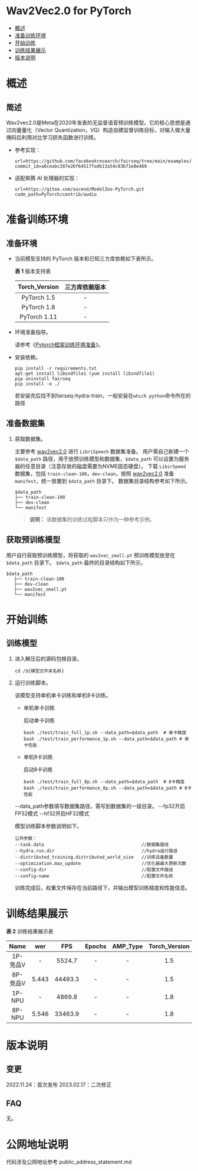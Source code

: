 # Wav2Vec2.0 for PyTorch

-   [概述](概述.md)
-   [准备训练环境](准备训练环境.md)
-   [开始训练](开始训练.md)
-   [训练结果展示](训练结果展示.md)
-   [版本说明](版本说明.md)

# 概述

## 简述

Wav2vec2.0是Meta在2020年发表的无监督语音预训练模型。它的核心思想是通过向量量化（Vector Quantization，VQ）构造自建监督训练目标，对输入做大量掩码后利用对比学习损失函数进行训练。

- 参考实现：
  
  ```
  url=https://github.com/facebookresearch/fairseq/tree/main/examples/wav2vec
  commit_id=a0ceabc287e26f64517fadb13a54c83b71e8e469
  ```
- 适配昇腾 AI 处理器的实现：

    ```
    url=https://gitee.com/ascend/ModelZoo-PyTorch.git
    code_path=PyTorch/contrib/audio
    ```


# 准备训练环境

## 准备环境

- 当前模型支持的 PyTorch 版本和已知三方库依赖如下表所示。

  **表 1**  版本支持表

  | Torch_Version      | 三方库依赖版本                                 |
  | :--------: | :----------------------------------------------------------: |
  | PyTorch 1.5 | - |
  | PyTorch 1.8 | - |
  | PyTorch 1.11   | - |

- 环境准备指导。

  请参考《[Pytorch框架训练环境准备](https://www.hiascend.com/document/detail/zh/ModelZoo/pytorchframework/ptes)》。
  
- 安装依赖。

  ```
  pip install -r requirements.txt
  apt-get install libsndfile1 (yum install libsndfile1)
  pip uninstall fairseq
  pip install -e ./
  ```
  若安装完后找不到fairseq-hydra-train，一般安装在`which python`命令所在的路径

## 准备数据集

1. 获取数据集。

   主要参考 [wav2vec2.0](https://github.com/facebookresearch/fairseq/tree/main/examples/wav2vec) 进行 `LibriSpeech` 数据集准备。
   用户需自己新建一个 `$data_path` 路径，用于放预训练模型和数据集，`$data_path` 可以设置为服务器的任意目录（注意存放的磁盘需要为NVME固态硬盘）。
   下载 `LibirSpeed` 数据集，包括 `train-clean-100`，`dev-clean`，按照 [wav2vec2.0](https://github.com/facebookresearch/fairseq/tree/main/examples/wav2vec) 准备 `manifest`，统一放置到 `$data_path` 目录下。
   数据集目录结构参考如下所示。
    ```
    $data_path
    ├── train-clean-100
    ├── dev-clean
    └── manifest
    ```
   > **说明：** 
   >该数据集的训练过程脚本只作为一种参考示例。

## 获取预训练模型

用户自行获取预训练模型，将获取的 `wav2vec_small.pt` 预训练模型放至在 `$data_path` 目录下。
 `$data_path` 最终的目录结构如下所示。
 ```
 $data_path
    ├── train-clean-100
    ├── dev-clean
    ├── wav2vec_small.pt
    └── manifest
 ```

# 开始训练

## 训练模型

1. 进入解压后的源码包根目录。

   ```
   cd /${模型文件夹名称} 
   ```

2. 运行训练脚本。

   该模型支持单机单卡训练和单机8卡训练。

   - 单机单卡训练

     启动单卡训练

     ```
     bash ./test/train_full_1p.sh --data_path=$data_path  # 单卡精度
     bash ./test/train_performance_1p.sh --data_path=$data_path # 单卡性能
     ```

   - 单机8卡训练

     启动8卡训练

     ```
     bash ./test/train_full_8p.sh --data_path=$data_path  # 8卡精度
     bash ./test/train_performance_8p.sh --data_path=$data_path # 8卡性能
     ```
   --data_path参数填写数据集路径，需写到数据集的一级目录。
   --fp32开启FP32模式
   --hf32开启HF32模式

   模型训练脚本参数说明如下。

      ```
      公共参数：
      --task.data                                     //数据集路径
      --hydra.run.dir                                 //hydra运行路径
      --distributed_training.distributed_world_size   //训练设备数量
      --optimization.max_update                       //优化器最大更新次数
      --config-dir                                    //配置文件路径
      --config-name                                   //配置文件名称
      ```
    
   训练完成后，权重文件保存在当前路径下，并输出模型训练精度和性能信息。


# 训练结果展示

**表 2**  训练结果展示表

|  Name  | wer  | FPS | Epochs | AMP_Type | Torch_Version |
| :----: | :---: | :--: |:----: | :---: | :--: |
| 1P-竞品V |   -   | 5524.7  | - | - | 1.5 |
| 8P-竞品V | 5.443  | 44493.3 | - | - | 1.5 |
| 1P-NPU |   -   | 4869.8  | - | - | 1.8 |
| 8P-NPU | 5.546 | 33463.9 | - | - | 1.8 |

# 版本说明

## 变更

2022.11.24：首次发布
2023.02.17：二次修正

## FAQ


无。

# 公网地址说明

代码涉及公网地址参考 public_address_statement.md